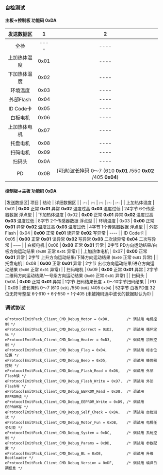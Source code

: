### 自检测试
#### 主板->控制板 功能码 0xDA

|发送数据区| 1| 2 |
| :-: | :-: | :-: |
|全检| ---- | ---- | |
| 上加热体温度 | 0x01 | ---- |
| 下加热体温度 | 0x02 | ---- |
| 环境温度 | 0x03 | ---- |
| 外部Flash | 0x04 | ---- |
| ID Code卡 | 0x05 | ---- |
| 白板电机 | 0x06 | ---- |
| 上加热体电机 | 0x07 | ---- |
| 托盘电机 | 0x08 | ---- |
| 扫码电机 | 0x09 | ---- |
| 扫码头 | 0x0A | ---- |
| PD | 0x0B | (可选)波长掩码 0～7 (610 **0x01**  /550 **0x02** /405 **0x04**) |
    
#### 控制板->主板 功能码 0xDA
|发送数据区| 项目 | 结论 | 详细数据区 |
| :-: | :-: | :-: | :-: | :-: |
| 上加热体温度 | 0x01 | **0x00** 正常 **0x01** 异常 **0x02** 温度过高 **0x03** 温度过低 | 24字节 6个传感器数据 浮点型 |
| 下加热体温度 | 0x02 | **0x00** 正常 **0x01** 异常 **0x02** 温度过高 **0x03** 温度过低 | 8字节 2个传感器数据 浮点型 |
| 环境温度 | 0x03 | **0x00** 正常 **0x01** 异常 **0x02** 温度过高 **0x03** 温度过低 | 4字节 1个传感器数据 浮点型 |
| 外部Flash | 0x04 | **0x00** 正常 **0x01** 读异常 **0x02** 写异常 | ---- |
| ID Code卡 | 0x05 | **0x00** 正常 **0x01** 读异常 **0x02** 写异常 **0x03** 二次读异常 **0x04** 二次写异常 | ---- |
| 白板电机 | 0x06 | **0x00** 正常 **0x01** 异常 | 2字节 PD方向运动结果/白板方向运动结果 (`0x00` 正常 `0x01` 异常) |
| 上加热体电机 | 0x07 | **0x00** 正常 **0x01** 异常 | 2字节 上升方向运动结果/下降方向运动结果 (`0x00` 正常 `0x01` 异常) |
| 托盘电机 | 0x08 | **0x00** 正常 **0x01** 异常 | 2字节 出仓方向运动结果/进仓方向运动结果 (`0x00` 正常 `0x01` 异常) |
| 扫码电机 | 0x09 | **0x00** 正常 **0x01** 异常 | 2字节 二维码方向运动结果/一号条方向运动结果 (`0x00` 正常 `0x01` 异常) |
| 扫码头 | 0x0A | **0x00** 正常 **0x01** 异常 | 1字节 扫码结果长度 + 0～10字节扫码结果 |
| PD | 0x0B | 波长掩码 0～7 (610 `0x01`  /550 `0x02` /405 `0x04`) | 52字节 白板PD值 32位无符号整型 6个610 + 6个550 + 1个405 (未被掩码选中波长的数据默认为0) |

### 调试协议
```
eProtocolEmitPack_Client_CMD_Debug_Motor = 0xD0,        /* 调试用 电机控制 */
eProtocolEmitPack_Client_CMD_Debug_Correct = 0xD2,      /* 调试用 循环定标 */
eProtocolEmitPack_Client_CMD_Debug_Heater = 0xD3,       /* 调试用 加热控制 */
eProtocolEmitPack_Client_CMD_Debug_Flag = 0xD4,         /* 调试用 标志位设置 */
eProtocolEmitPack_Client_CMD_Debug_Beep = 0xD5,         /* 调试用 蜂鸣器控制 */
eProtocolEmitPack_Client_CMD_Debug_Flash_Read = 0xD6,   /* 调试用 外部Flash读 */
eProtocolEmitPack_Client_CMD_Debug_Flash_Write = 0xD7,  /* 调试用 外部Flash写 */
eProtocolEmitPack_Client_CMD_Debug_EEPROM_Read = 0xD8,  /* 调试用 EEPROM读 */
eProtocolEmitPack_Client_CMD_Debug_EEPROM_Write = 0xD9, /* 调试用 EEPROM写 */
eProtocolEmitPack_Client_CMD_Debug_Self_Check = 0xDA,   /* 调试用 自检测试 */
eProtocolEmitPack_Client_CMD_Debug_Motor_Fun = 0xDB,    /* 调试用 电机任务功能 */
eProtocolEmitPack_Client_CMD_Debug_System = 0xDC,       /* 调试用 系统控制 */
eProtocolEmitPack_Client_CMD_Debug_Params = 0xDD,       /* 调试用 参数配置 */
eProtocolEmitPack_Client_CMD_Debug_BL = 0xDE,           /* 调试用 升级Bootloader */
eProtocolEmitPack_Client_CMD_Debug_Version = 0xDF,      /* 调试用 编译日期信息 */
```